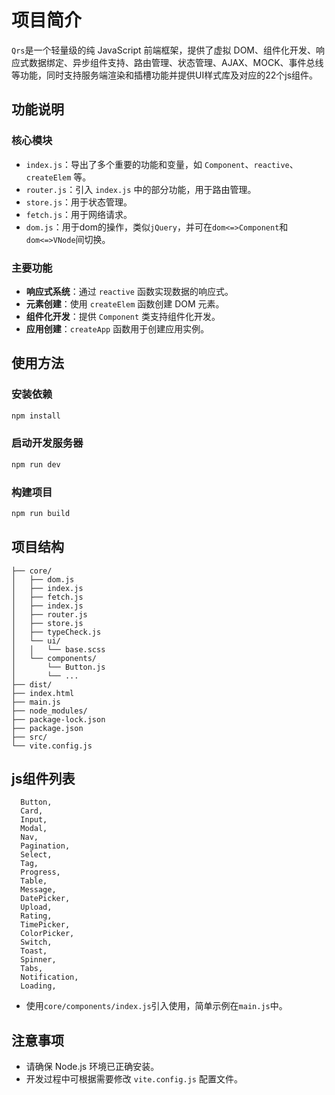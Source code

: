 # 项目简介
`Qrs`是一个轻量级的纯 JavaScript 前端框架，提供了虚拟 DOM、组件化开发、响应式数据绑定、异步组件支持、路由管理、状态管理、AJAX、MOCK、事件总线等功能，同时支持服务端渲染和插槽功能并提供UI样式库及对应的22个js组件。

## 功能说明
### 核心模块
- `index.js`：导出了多个重要的功能和变量，如 `Component`、`reactive`、`createElem` 等。
- `router.js`：引入 `index.js` 中的部分功能，用于路由管理。
- `store.js`：用于状态管理。
- `fetch.js`：用于网络请求。
- `dom.js`：用于dom的操作，类似`jQuery`，并可在`dom<=>Component`和`dom<=>VNode`间切换。

### 主要功能
- **响应式系统**：通过 `reactive` 函数实现数据的响应式。
- **元素创建**：使用 `createElem` 函数创建 DOM 元素。
- **组件化开发**：提供 `Component` 类支持组件化开发。
- **应用创建**：`createApp` 函数用于创建应用实例。

## 使用方法
### 安装依赖
```bash
npm install
```

### 启动开发服务器
```bash
npm run dev
```

### 构建项目
```bash
npm run build
```

## 项目结构
```
├── core/
│   ├── dom.js
│   ├── index.js
│   ├── fetch.js
│   ├── index.js
│   ├── router.js
│   ├── store.js
│   ├── typeCheck.js
│   └── ui/
│   │   └── base.scss
│   └── components/
│       └── Button.js
│       └── ...
├── dist/
├── index.html
├── main.js
├── node_modules/
├── package-lock.json
├── package.json
├── src/
└── vite.config.js
```

## js组件列表
```
  Button,
  Card,
  Input,
  Modal,
  Nav,
  Pagination,
  Select,
  Tag,
  Progress,
  Table,
  Message,
  DatePicker,
  Upload,
  Rating,
  TimePicker,
  ColorPicker,
  Switch,
  Toast,
  Spinner,
  Tabs,
  Notification,
  Loading,
```
- 使用`core/components/index.js`引入使用，简单示例在`main.js`中。

## 注意事项
- 请确保 Node.js 环境已正确安装。
- 开发过程中可根据需要修改 `vite.config.js` 配置文件。